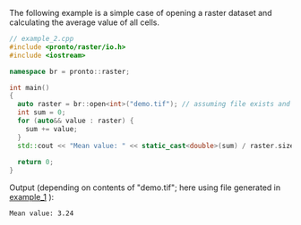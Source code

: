 The following example is a simple case of opening a raster dataset and calculating the average value of all cells.
```cpp
// example_2.cpp
#include <pronto/raster/io.h>
#include <iostream>

namespace br = pronto::raster;

int main()
{
  auto raster = br::open<int>("demo.tif"); // assuming file exists and is valid
  int sum = 0;
  for (auto&& value : raster) {
    sum += value;
  }
  std::cout << "Mean value: " << static_cast<double>(sum) / raster.size() << std::endl;
 
  return 0;
}
```

Output (depending on contents of "demo.tif"; here using file generated in [example_1](./example_1.md) ):
```
Mean value: 3.24
```
